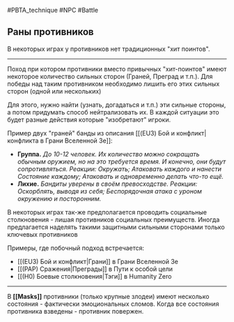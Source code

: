 #PBTA_technique #NPC #Battle 
## Раны противников
В некоторых играх у противников нет традиционных "хит поинтов".

---

Поход при котором противники вместо привычных "хит-поинтов" имеют некоторое количество сильных сторон (Граней, Преград и т.п.). Для победы над таким противником необходимо лишить его этих сильных сторон (одной или нескольких)

Для этого, нужно найти (узнать, догадаться и т.п.) эти сильные стороны, а потом придумать способ нейтрализовать их. В каждой ситуации это будет разные действия которые "изобретают" игроки.

Пример двух "граней" банды из описания [[(EU3) Бой и конфликт|конфликта в Грани Вселенной 3e]]:
- **Группа.** *До 10-12 человек. Их количество можно сокращать обычным оружием, но на это требуется время. И конечно, они будут сопротивляться. Реакции: Окружать; Атаковать каждого и нанести Состояние каждому; Атаковать и одновременно делать что-то ещё.* 
- **Лихие.** *Бандиты уверены в своём превосходстве. Реакции: Оскорблять, выводя из себя; Беспорядочная атака с уроном окружению и посторонним.*

В некоторых играх так-же предполагается проводить социальные столкновения - лишая противников социальных преимуществ.
Иногда предлагается наделять такими защитными сильными сторонами только ключевых противников


Примеры, где побочный подход встречается: 
- [[(EU3) Бой и конфликт|Грани]] в Грани Вселенной 3e
- [[(PAP) Сражения|Преграды]] в Пути к особой цели
- [[(H0) Боевые столкновения|Тэги]] в Humanity Zero

--- 

В **[[Masks]]** противники (только крупные злодеи) имеют несколько состояния - фактически эмоциональных сломов. Когда все состояния противника взведены - противник повержен.